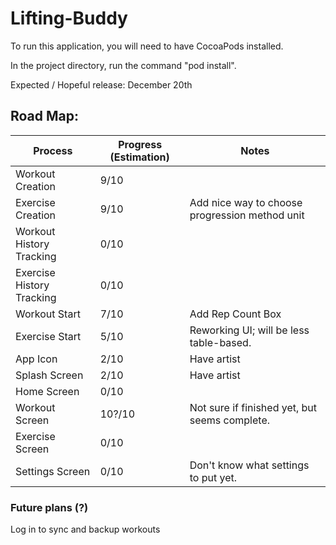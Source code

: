 # Lifting-Buddy

To run this application, you will need to have CocoaPods installed.

In the project directory, run the command "pod install".

Expected / Hopeful release: December 20th

## Road Map:

| Process                   | Progress (Estimation) | Notes                                          |
|---------------------------|-----------------------|------------------------------------------------|
| Workout Creation          | 9/10                  |                                                |
| Exercise Creation         | 9/10                  | Add nice way to choose progression method unit |
| Workout History Tracking  | 0/10                  |                                                |
| Exercise History Tracking | 0/10                  |                                                |
| Workout Start             | 7/10                  | Add Rep Count Box                              |
| Exercise Start            | 5/10                  | Reworking UI; will be less table-based.        |
| App Icon                  | 2/10                  |  Have artist                                   |
| Splash Screen             | 2/10                  |  Have artist                                   |
| Home Screen               | 0/10                  |                                                |
| Workout Screen            | 10?/10                | Not sure if finished yet, but seems complete.  |
| Exercise Screen           | 0/10                  |                                                |
| Settings Screen           | 0/10                  | Don't know what settings to put yet.           |


### Future plans (?)
Log in to sync and backup workouts

